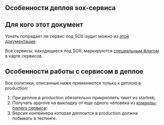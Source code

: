 ## Особенности деплоя sox-сервиса

## Для кого этот документ
Узнать попрадает ли сервис под SOX-аудит можно из [этой документации](https://wiki.yandex-team.ru/verticals/sox-changes/#servisypopadajushhiepodsox-audit).

Все сервисы, находящиеся под SOX, маркируются [специальным флагом](service-map.md#sox) в карте сервисов.

## Особенности работы с сервисом в деплое
Все политики, описанные ниже применяются только к деплою в production:
1. При деплое в production обязательно прикреплять тикет из startrek;
2. Получать approve на выкладку от еще одного человека из [команды-owners сервиса](service-map.md#owners);
3. Версия контейнера которая деплоится в production должна побывать в тестинге.
